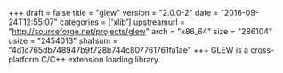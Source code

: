 +++
draft = false
title = "glew"
version = "2.0.0-2"
date = "2016-09-24T12:55:07"
categories = ['xlib']
upstreamurl = "http://sourceforge.net/projects/glew"
arch = "x86_64"
size = "286104"
usize = "2454013"
sha1sum = "4d1c765db748947b9f728b744c807761761fa1ae"
+++
GLEW is a cross-platform C/C++ extension loading library.